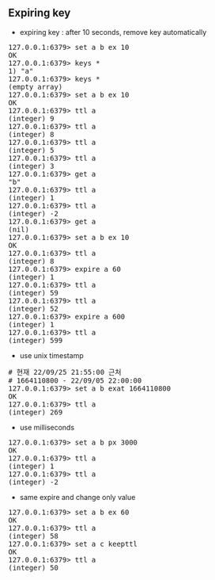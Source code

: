 ## Expiring key
- expiring key : after 10 seconds, remove key automatically
<pre>
127.0.0.1:6379> set a b ex 10
OK
127.0.0.1:6379> keys *
1) "a"
127.0.0.1:6379> keys *
(empty array)
127.0.0.1:6379> set a b ex 10
OK
127.0.0.1:6379> ttl a
(integer) 9
127.0.0.1:6379> ttl a
(integer) 8
127.0.0.1:6379> ttl a
(integer) 5
127.0.0.1:6379> ttl a
(integer) 3
127.0.0.1:6379> get a
"b"
127.0.0.1:6379> ttl a
(integer) 1
127.0.0.1:6379> ttl a
(integer) -2
127.0.0.1:6379> get a
(nil)
127.0.0.1:6379> set a b ex 10
OK
127.0.0.1:6379> ttl a
(integer) 8
127.0.0.1:6379> expire a 60
(integer) 1
127.0.0.1:6379> ttl a
(integer) 59
127.0.0.1:6379> ttl a
(integer) 52
127.0.0.1:6379> expire a 600
(integer) 1
127.0.0.1:6379> ttl a
(integer) 599
</pre>

- use unix timestamp
<pre>
# 현재 22/09/25 21:55:00 근처
# 1664110800 - 22/09/05 22:00:00
127.0.0.1:6379> set a b exat 1664110800
OK
127.0.0.1:6379> ttl a
(integer) 269
</pre>

- use milliseconds
<pre>
127.0.0.1:6379> set a b px 3000
OK
127.0.0.1:6379> ttl a
(integer) 1
127.0.0.1:6379> ttl a
(integer) -2
</pre>

- same expire and change only value
<pre>
127.0.0.1:6379> set a b ex 60
OK
127.0.0.1:6379> ttl a
(integer) 58
127.0.0.1:6379> set a c keepttl
OK
127.0.0.1:6379> ttl a
(integer) 50
</pre>